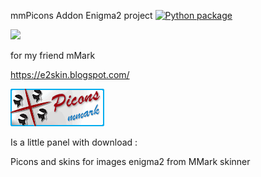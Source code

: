 mmPicons Addon Enigma2 project
[![Python package](https://github.com/Belfagor2005/mmPicons/actions/workflows/pylint.yml/badge.svg)](https://github.com/Belfagor2005/mmPicons/actions/workflows/pylint.yml)

![](https://komarev.com/ghpvc/?username=Belfagor2005)


for my friend mMark

https://e2skin.blogspot.com/

<img src="https://github.com/Belfagor2005/mmPicons/blob/main/usr/lib/enigma2/python/Plugins/Extensions/mmPicons/logo.png">

Is a little panel with download :

Picons and skins for images enigma2 from MMark skinner
